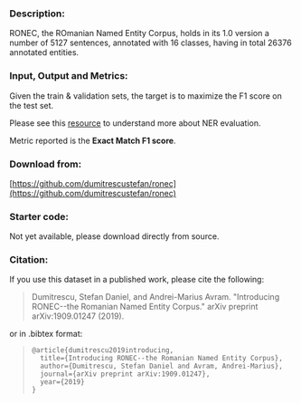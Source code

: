 ### Description:

RONEC, the ROmanian Named Entity Corpus, holds in its 1.0 version a number of 5127 sentences, annotated with 16 classes, having in total 26376 annotated entities.

### Input, Output and Metrics:

Given the train & validation sets, the target is to maximize the F1 score on the test set.

Please see this [resource](http://www.davidsbatista.net/blog/2018/05/09/Named_Entity_Evaluation/) to understand more about NER evaluation.

Metric reported is the **Exact Match F1 score**.

### Download from:

[https://github.com/dumitrescustefan/ronec](https://github.com/dumitrescustefan/ronec)

### Starter code:

Not yet available, please download directly from source.

### Citation:

If you use this dataset in a published work, please cite the following:


> Dumitrescu, Stefan Daniel, and Andrei-Marius Avram. "Introducing RONEC--the Romanian Named Entity Corpus." arXiv preprint arXiv:1909.01247 (2019).


or in .bibtex format:


>     @article{dumitrescu2019introducing,   
>       title={Introducing RONEC--the Romanian Named Entity Corpus},   
>       author={Dumitrescu, Stefan Daniel and Avram, Andrei-Marius},   
>       journal={arXiv preprint arXiv:1909.01247},   
>       year={2019}   
>     }

